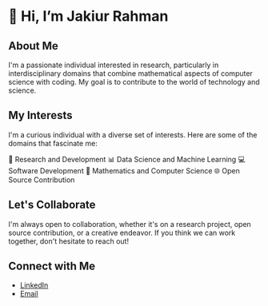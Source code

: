# 👋 Hi, I’m Jakiur Rahman

## About Me

I'm a passionate individual interested in research, particularly in interdisciplinary domains that combine mathematical aspects of computer science with coding. My goal is to contribute to the world of technology and science.

## My Interests

I'm a curious individual with a diverse set of interests. Here are some of the domains that fascinate me:

🧬 Research and Development
📊 Data Science and Machine Learning
💻 Software Development
🧮 Mathematics and Computer Science
🌐 Open Source Contribution

## Let's Collaborate

I'm always open to collaboration, whether it's on a research project, open source contribution, or a creative endeavor. If you think we can work together, don't hesitate to reach out!

## Connect with Me
- [LinkedIn](https://www.linkedin.com/in/jakiur)
- [Email](jakiurrahman969@gmail.com)

